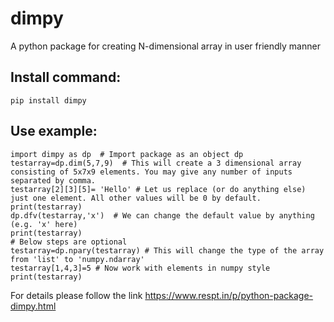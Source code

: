 # dimpy
A python package for creating N-dimensional array in user friendly manner

Install command: 
---------------
`pip install dimpy`


Use example:
------------
```
import dimpy as dp  # Import package as an object dp
testarray=dp.dim(5,7,9)  # This will create a 3 dimensional array consisting of 5x7x9 elements. You may give any number of inputs separated by comma. 
testarray[2][3][5]= 'Hello' # Let us replace (or do anything else) just one element. All other values will be 0 by default.
print(testarray)
dp.dfv(testarray,'x')  # We can change the default value by anything (e.g. 'x' here) 
print(testarray)
# Below steps are optional 
testarray=dp.npary(testarray) # This will change the type of the array from 'list' to 'numpy.ndarray'
testarray[1,4,3]=5 # Now work with elements in numpy style
print(testarray)
```

For details please follow the link https://www.respt.in/p/python-package-dimpy.html
